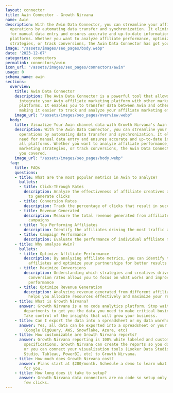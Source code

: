 ```yaml
---
layout: connector
title: Awin Connector - Growth Nirvana
name: Awin
description: With the Awin Data Connector, you can streamline your affiliate marketing
  operations by automating data transfer and synchronization. It eliminates the need
  for manual data entry and ensures accurate and up-to-date information across all
  platforms. Whether you want to analyze affiliate performance, optimize your marketing
  strategies, or track conversions, the Awin Data Connector has got you covered.
image: "/assets/images/seo_pages/body.webp"
date: '2023-12-07'
categories: connectors
permalink: connectors/awin
icon_url: "/assets/images/seo_pages/connectors/awin"
usage: 0
schema_name: awin
sections:
  overview:
    title: Awin Data Connector
    description: The Awin Data Connector is a powerful tool that allows you to seamlessly
      integrate your Awin affiliate marketing platform with other marketing apps and
      platforms. It enables you to transfer data between Awin and other applications,
      making it easier to track and analyze your affiliate marketing efforts.
    image_url: "/assets/images/seo_pages/overview.webp"
  body:
    title: Visualize Your Awin channel data with Growth Nirvana's Awin Connector
    description: With the Awin Data Connector, you can streamline your affiliate marketing
      operations by automating data transfer and synchronization. It eliminates the
      need for manual data entry and ensures accurate and up-to-date information across
      all platforms. Whether you want to analyze affiliate performance, optimize your
      marketing strategies, or track conversions, the Awin Data Connector has got
      you covered.
    image_url: "/assets/images/seo_pages/body.webp"
  faq:
    title: FAQs
    questions:
    - title: What are the most popular metrics in Awin to analyze?
      bullets:
      - title: Click-Through Rates
        description: Analyze the effectiveness of affiliate creatives and their ability
          to generate clicks
      - title: Conversion Rates
        description: Track the percentage of clicks that result in successful conversions
      - title: Revenue Generated
        description: Measure the total revenue generated from affiliate marketing
          campaigns
      - title: Top Performing Affiliates
        description: Identify the affiliates driving the most traffic and conversions
      - title: Campaign Performance
        description: Evaluate the performance of individual affiliate marketing campaigns
    - title: Why analyze Awin?
      bullets:
      - title: Optimize Affiliate Performance
        description: By analyzing affiliate metrics, you can identify top-performing
          affiliates and optimize your partnerships for better results
      - title: Maximize Conversions
        description: Understanding which strategies and creatives drive the highest
          conversion rates allows you to focus on what works and improve overall campaign
          performance
      - title: Optimize Revenue Generation
        description: Analyzing revenue generated from different affiliates and campaigns
          helps you allocate resources effectively and maximize your return on investment
    - title: What is Growth Nirvana?
      answer: Growth Nirvana is a no code analytics platform. Stop waiting for other
        departments to get you the data you need to make critical business decisions.
        Take control of the insights that will grow your business.
    - title: Can I export the data into a spreadsheet or my data warehouse?
      answer: Yes, all data can be exported into a spreadsheet or your data warehouse
        (Google BigQuery, AWS, Snowflake, Azure, etc)
    - title: How customizable are Growth Nirvana reports?
      answer: Growth Nirvana reporting is 100% white labeled and customized to your
        specifications. Growth Nirvana can create the reports so you don’t have to
        or you can connect your visualization tools (Looker Data Studio/Google Data
        Studio, Tableau, PowerBI, etc) to Growth Nirvana.
    - title: How much does Growth Nirvana cost?
      answer: Plans start at $200/month. Schedule a demo to learn what plan is best
        for you.
    - title: How long does it take to setup?
      answer: Growth Nirvana data connectors are no code so setup only requires a
        few clicks.
---
```

